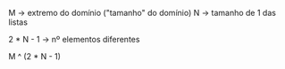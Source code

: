 M -> extremo do domínio ("tamanho" do domínio)
N -> tamanho de 1 das listas

2 * N - 1 -> nº elementos diferentes

M ^ (2 * N - 1)